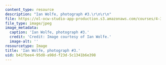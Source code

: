 ```yaml
---
content_type: resource
description: "Ian Wolfe, photograph #3.\r\n\r\n"
file: https://ol-ocw-studio-app-production.s3.amazonaws.com/courses/4-341-introduction-to-photography-and-related-media-fall-2007/b41fbee495d8a98df23d5c1341b6e398_wolfe3.jpg
file_type: image/jpeg
image_metadata:
  caption: 'Ian Wolfe, photograph #3.'
  credit: 'Credit: Image courtesy of Ian Wolfe.'
  image-alt: ''
resourcetype: Image
title: 'Ian Wolfe, photograph #3.'
uid: b41fbee4-95d8-a98d-f23d-5c1341b6e398
---
```

